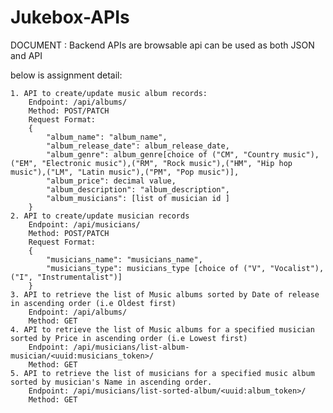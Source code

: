 # Jukebox-APIs

DOCUMENT : Backend APIs are browsable api can be used as both JSON and API

below is assignment detail:

	1. API to create/update music album records:
		Endpoint: /api/albums/
		Method: POST/PATCH
		Request Format: 
		{
			"album_name": "album_name",
			"album_release_date": album_release_date,
			"album_genre": album_genre[choice of ("CM", "Country music"),("EM", "Electronic music"),("RM", "Rock music"),("HM", "Hip hop music"),("LM", "Latin music"),("PM", "Pop music")],
			"album_price": decimal value,
			"album_description": "album_description",
			"album_musicians": [list of musician id ]
		}
	2. API to create/update musician records
		Endpoint: /api/musicians/
		Method: POST/PATCH
		Request Format: 
		{
			"musicians_name": "musicians_name",
			"musicians_type": musicians_type [choice of ("V", "Vocalist"), ("I", "Instrumentalist")]
		}
	3. API to retrieve the list of Music albums sorted by Date of release in ascending order (i.e Oldest first)
		Endpoint: /api/albums/
		Method: GET
	4. API to retrieve the list of Music albums for a specified musician sorted by Price in ascending order (i.e Lowest first)
		Endpoint: /api/musicians/list-album-musician/<uuid:musicians_token>/
		Method: GET
	5. API to retrieve the list of musicians for a specified music album sorted by musician's Name in ascending order.
		Endpoint: /api/musicians/list-sorted-album/<uuid:album_token>/
		Method: GET
